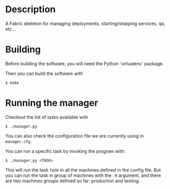 Description
===========

A Fabric skeleton for managing deployments, starting/stopping services, qa, etc...

Building
========

Before building the software, you will need the Python 'virtualenv' package.

Then you can build the software with

    $ make
    
Running the manager
===================

Checkout the list of tasks available with

    $ ./manager.py

You can also check the configuration file we are currently using in `manager.cfg`.

You can run a specific task by invoking the program with:

    $ ./manager.py <TASK>

This will run the task `TASK` in all the machines defined in the config file. But
you can run the task in group of machines with the `-R` argument, and there are two
machines groups defined so far: production and testing.




